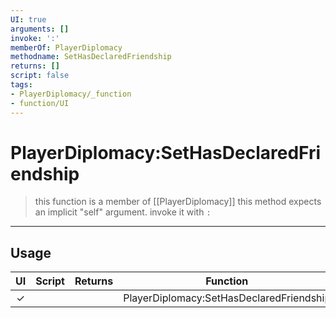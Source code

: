 ```yaml
---
UI: true
arguments: []
invoke: ':'
memberOf: PlayerDiplomacy
methodname: SetHasDeclaredFriendship
returns: []
script: false
tags:
- PlayerDiplomacy/_function
- function/UI
---
```

# PlayerDiplomacy:SetHasDeclaredFriendship
> this function is a member of [[PlayerDiplomacy]]
> this method expects an implicit "self" argument. invoke it with `:`
-----
## Usage
|  UI | Script | Returns | Function | Arguments |
|:---:|:------:|-------:|:--------:|:---------|
|✓| ||PlayerDiplomacy:SetHasDeclaredFriendship||
